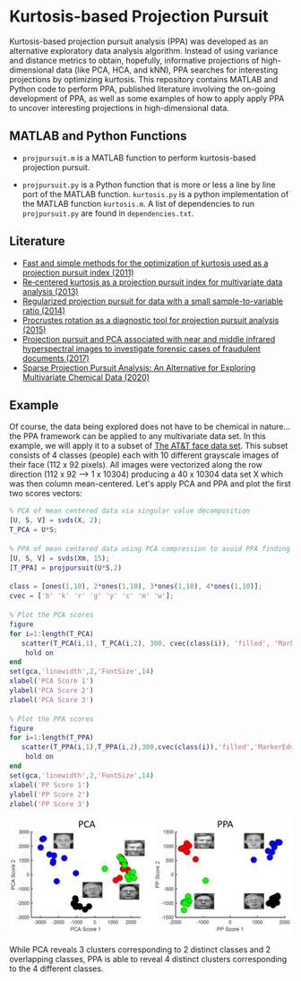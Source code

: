 Kurtosis-based Projection Pursuit
======

Kurtosis-based projection pursuit analysis (PPA) was developed as an alternative exploratory data analysis algorithm. Instead of using variance and distance metrics to obtain, hopefully, informative projections of high-dimensional data (like PCA, HCA, and kNN), PPA searches for interesting projections by optimizing kurtosis. This repository contains MATLAB and Python code to perform PPA, published literature involving the on-going development of PPA, as well as some examples of how to apply apply PPA to uncover interesting projections in high-dimensional data.

MATLAB and Python Functions 
----------

* `projpursuit.m` is a MATLAB function to perform kurtosis-based projection pursuit.

* `projpursuit.py` is a Python function that is more or less a line by line port of the MATLAB function. `kurtosis.py` is a python implementation of the MATLAB function `kurtosis.m`. A list of dependencies to run `projpursuit.py` are found in `dependencies.txt`. 

Literature
----------

* [Fast and simple methods for the optimization of kurtosis used as a projection pursuit index (2011)](https://doi.org/10.1016/j.aca.2011.08.006)
* [Re‐centered kurtosis as a projection pursuit index for multivariate data analysis (2013)](https://doi.org/10.1002/cem.2568)
* [Regularized projection pursuit for data with a small sample-to-variable ratio (2014)](https://link.springer.com/article/10.1007/s11306-013-0612-z)
* [Procrustes rotation as a diagnostic tool for projection pursuit analysis (2015)](https://doi.org/10.1016/j.aca.2015.03.006)
* [Projection pursuit and PCA associated with near and middle infrared hyperspectral images to investigate forensic cases of fraudulent documents (2017)](https://doi.org/10.1016/j.microc.2016.10.024)
* [Sparse Projection Pursuit Analysis: An Alternative for Exploring Multivariate Chemical Data (2020)](https://pubs.acs.org/doi/abs/10.1021/acs.analchem.9b03166)

Example
----------

Of course, the data being explored does not have to be chemical in nature... the PPA framework can be applied to any multivariate data set. In this example, we will apply it to a subset of [The AT&T face data set](https://git-disl.github.io/GTDLBench/datasets/att_face_dataset/). This subset consists of 4 classes (people) each with 10 different grayscale images of their face (112 x 92 pixels). All images were vectorized along the row direction (112 x 92 --> 1 x 10304) producing a 40 x 10304 data set X which was then column mean-centered. Let's apply PCA and PPA and plot the first two scores vectors:

```matlab
% PCA of mean centered data via singular value decomposition
[U, S, V] = svds(X, 2);
T_PCA = U*S;

% PPA of mean centered data using PCA compression to avoid PPA finding spurious low kurtosis values
[U, S, V] = svds(Xm, 15);
[T_PPA] = projpursuit(U*S,2)

class = [ones(1,10), 2*ones(1,10), 3*ones(1,10), 4*ones(1,10)];
cvec = ['b' 'k' 'r' 'g' 'y' 'c' 'm' 'w'];

% Plot the PCA scores
figure
for i=1:length(T_PCA)
   scatter(T_PCA(i,1), T_PCA(i,2), 300, cvec(class(i)), 'filled', 'MarkerEdgeColor','black') 
    hold on
end
set(gca,'linewidth',2,'FontSize',14)
xlabel('PCA Score 1')
ylabel('PCA Score 2')
zlabel('PCA Score 3')

% Plot the PPA scores
figure
for i=1:length(T_PPA)
   scatter(T_PPA(i,1),T_PPA(i,2),300,cvec(class(i)),'filled','MarkerEdgeColor','black') 
    hold on
end
set(gca,'linewidth',2,'FontSize',14)
xlabel('PP Score 1')
ylabel('PP Score 2')
zlabel('PP Score 3')
```
![PCA vs PPA](https://github.com/S-Driscoll/Projection-pursuit/blob/master/common/images/PCA_PPA.PNG)

While PCA reveals 3 clusters corresponding to 2 distinct classes and 2 overlapping classes, PPA is able to reveal 4 distinct clusters corresponding to the 4 different classes.
